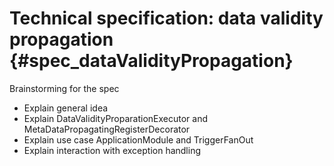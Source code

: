 Technical specification: data validity propagation {#spec_dataValidityPropagation}
======================================================

Brainstorming for the spec
* Explain general idea
* Explain DataValidityProparationExecutor and MetaDataPropagatingRegisterDecorator
* Explain use case ApplicationModule and TriggerFanOut
* Explain interaction with exception handling
